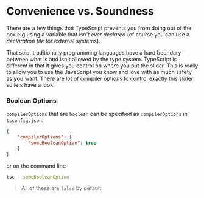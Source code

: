 # Convenience vs. Soundness

There are a few things that TypeScript prevents you from doing out of the box e.g using a variable that *isn't ever declared* (of course you can use a *declaration file* for external systems).

That said, traditionally programming languages have a hard boundary between what is and isn't allowed by the type system. TypeScript is different in that it gives you control on where you put the slider. This is really to allow you to use the JavaScript you know and love with as much safety as **you** want. There are lot of compiler options to control exactly this slider so lets have a look.


### Boolean Options

`compilerOptions` that are `boolean` can be specified as `compilerOptions` in `tsconfig.json`:

```json
{
    "compilerOptions": {
        "someBooleanOption": true
    }
}
```

or on the command line

```sh
tsc --someBooleanOption
```

> All of these are `false` by default.
